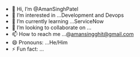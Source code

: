 - 👋 Hi, I’m @AmanSinghPatel
- 👀 I’m interested in ...Development and Devops
- 🌱 I’m currently learning ...ServiceNow
- 💞️ I’m looking to collaborate on ...
- 📫 How to reach me ...@amansingghit@gmail.com
- 😄 Pronouns: ...He/Him 
- ⚡ Fun fact: ...

<!---
amanSinghpatel005/amanSinghpatel005 is a ✨ special ✨ repository because its `README.md` (this file) appears on your GitHub profile.
You can click the Preview link to take a look at your changes.
--->
